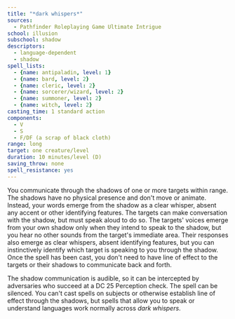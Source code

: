 ```yaml
---
title: "*dark whispers*"
sources:
  - Pathfinder Roleplaying Game Ultimate Intrigue
school: illusion
subschool: shadow
descriptors:
  - language-dependent
  - shadow
spell_lists:
  - {name: antipaladin, level: 1}
  - {name: bard, level: 2}
  - {name: cleric, level: 2}
  - {name: sorcerer/wizard, level: 2}
  - {name: summoner, level: 2}
  - {name: witch, level: 2}
casting_time: 1 standard action
components:
  - V
  - S
  - F/DF (a scrap of black cloth)
range: long
target: one creature/level
duration: 10 minutes/level (D)
saving_throw: none
spell_resistance: yes
---
```


You communicate through the shadows of one or more targets within range. The shadows have no physical presence and don't move or animate. Instead, your words emerge from the shadow as a clear whisper, absent any accent or other identifying features. The targets can make conversation with the shadow, but must speak aloud to do so. The targets' voices emerge from your own shadow only when they intend to speak to the shadow, but you hear no other sounds from the target's immediate area. Their responses also emerge as clear whispers, absent identifying features, but you can instinctively identify which target is speaking to you through the shadow. Once the spell has been cast, you don't need to have line of effect to the targets or their shadows to communicate back and forth.

The shadow communication is audible, so it can be intercepted by adversaries who succeed at a DC 25 Perception check. The spell can be silenced. You can't cast spells on subjects or otherwise establish line of effect through the shadows, but spells that allow you to speak or understand languages work normally across *dark whispers*.

